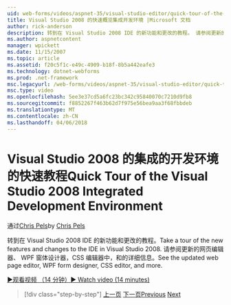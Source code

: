```yaml
---
uid: web-forms/videos/aspnet-35/visual-studio-editor/quick-tour-of-the-visual-studio-2008-integrated-development-environment
title: Visual Studio 2008 的快速概览集成开发环境 |Microsoft 文档
author: rick-anderson
description: 转到在 Visual Studio 2008 IDE 的新功能和更改的教程。 请参阅更新的网页编辑器、 WPF 窗体设计器，CSS 编辑器中，和的详细信息。
ms.author: aspnetcontent
manager: wpickett
ms.date: 11/15/2007
ms.topic: article
ms.assetid: f20c5f1c-e49c-4909-b18f-8b5a442eafe3
ms.technology: dotnet-webforms
ms.prod: .net-framework
msc.legacyurl: /web-forms/videos/aspnet-35/visual-studio-editor/quick-tour-of-the-visual-studio-2008-integrated-development-environment
msc.type: video
ms.openlocfilehash: 5ee3e37cd5a6fc23bc342c95840070c7210d9fb8
ms.sourcegitcommit: f8852267f463b62d7f975e56bea9aa3f68fbbdeb
ms.translationtype: MT
ms.contentlocale: zh-CN
ms.lasthandoff: 04/06/2018
---
```

<a name="quick-tour-of-the-visual-studio-2008-integrated-development-environment"></a><span data-ttu-id="a756f-104">Visual Studio 2008 的集成的开发环境的快速教程</span><span class="sxs-lookup"><span data-stu-id="a756f-104">Quick Tour of the Visual Studio 2008 Integrated Development Environment</span></span>
====================
<span data-ttu-id="a756f-105">通过[Chris Pels](https://twitter.com/chrispels)</span><span class="sxs-lookup"><span data-stu-id="a756f-105">by [Chris Pels](https://twitter.com/chrispels)</span></span>

<span data-ttu-id="a756f-106">转到在 Visual Studio 2008 IDE 的新功能和更改的教程。</span><span class="sxs-lookup"><span data-stu-id="a756f-106">Take a tour of the new features and changes to the IDE in Visual Studio 2008.</span></span> <span data-ttu-id="a756f-107">请参阅更新的网页编辑器、 WPF 窗体设计器，CSS 编辑器中，和的详细信息。</span><span class="sxs-lookup"><span data-stu-id="a756f-107">See the updated web page editor, WPF form designer, CSS editor, and more.</span></span>

[<span data-ttu-id="a756f-108">&#9654;观看视频 （14 分钟）</span><span class="sxs-lookup"><span data-stu-id="a756f-108">&#9654; Watch video (14 minutes)</span></span>](https://channel9.msdn.com/Blogs/ASP-NET-Site-Videos/quick-tour-of-the-visual-studio-2008-integrated-development-environment)

> [!div class="step-by-step"]
> <span data-ttu-id="a756f-109">[上一页](intellisense-for-jscript-and-aspnet-ajax.md)
> [下一页](creating-and-modifying-a-css-file.md)</span><span class="sxs-lookup"><span data-stu-id="a756f-109">[Previous](intellisense-for-jscript-and-aspnet-ajax.md)
[Next](creating-and-modifying-a-css-file.md)</span></span>
